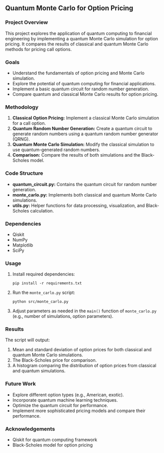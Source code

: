 ## Quantum Monte Carlo for Option Pricing

### Project Overview
This project explores the application of quantum computing to financial engineering by implementing a quantum Monte Carlo simulation for option pricing. It compares the results of classical and quantum Monte Carlo methods for pricing call options.

### Goals
* Understand the fundamentals of option pricing and Monte Carlo simulation.
* Explore the potential of quantum computing for financial applications.
* Implement a basic quantum circuit for random number generation.
* Compare quantum and classical Monte Carlo results for option pricing.

### Methodology
1. **Classical Option Pricing:** Implement a classical Monte Carlo simulation for a call option.
2. **Quantum Random Number Generation:** Create a quantum circuit to generate random numbers using a quantum random number generator (QRNG).
3. **Quantum Monte Carlo Simulation:** Modify the classical simulation to use quantum-generated random numbers.
4. **Comparison:** Compare the results of both simulations and the Black-Scholes model.

### Code Structure
* **quantum_circuit.py:** Contains the quantum circuit for random number generation.
* **monte_carlo.py:** Implements both classical and quantum Monte Carlo simulations.
* **utils.py:** Helper functions for data processing, visualization, and Black-Scholes calculation.

### Dependencies
* Qiskit
* NumPy
* Matplotlib
* SciPy

### Usage
1. Install required dependencies:
   ```
   pip install -r requirements.txt
   ```
2. Run the `monte_carlo.py` script:
   ```
   python src/monte_carlo.py
   ```
3. Adjust parameters as needed in the `main()` function of `monte_carlo.py` (e.g., number of simulations, option parameters).

### Results
The script will output:
1. Mean and standard deviation of option prices for both classical and quantum Monte Carlo simulations.
2. The Black-Scholes price for comparison.
3. A histogram comparing the distribution of option prices from classical and quantum simulations.

### Future Work
* Explore different option types (e.g., American, exotic).
* Incorporate quantum machine learning techniques.
* Optimize the quantum circuit for performance.
* Implement more sophisticated pricing models and compare their performance.

### Acknowledgements
* Qiskit for quantum computing framework
* Black-Scholes model for option pricing

